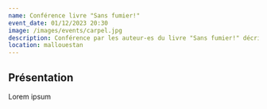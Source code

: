 ```yaml
---
name: Conférence livre "Sans fumier!"
event_date: 01/12/2023 20:30
image: /images/events/carpel.jpg
description: Conférence par les auteur-es du livre "Sans fumier!" décrivant un eaphproche marraichère sans intrants animales ou issue d'exploitation animales
location: mallouestan
---
```


## Présentation

Lorem ipsum